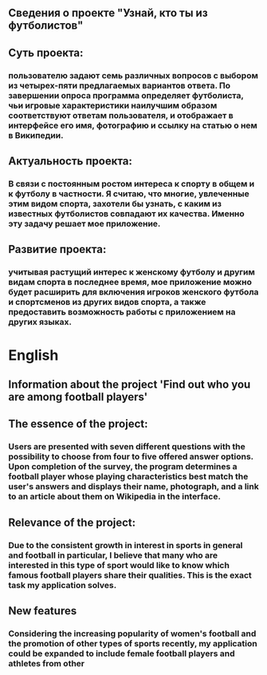 ## Сведения о проекте "Узнай, кто ты из футболистов"

## Суть проекта: 
### пользователю задают семь различных вопросов с выбором из четырех-пяти предлагаемых вариантов ответа. По завершении опроса программа определяет футболиста, чьи игровые характеристики наилучшим образом соответствуют ответам пользователя, и отображает в интерфейсе его имя, фотографию и ссылку на статью о нем в Википедии.

## Актуальность проекта: 
### В связи с постоянным ростом интереса к спорту в общем и к футболу в частности. Я считаю, что многие, увлеченные этим видом спорта, захотели бы узнать, с каким из известных футболистов совпадают их качества. Именно эту задачу решает мое приложение.

## Развитие проекта:
### учитывая растущий интерес к женскому футболу и другим видам спорта в последнее время, мое приложение можно будет расширить для включения игроков женского футбола и спортсменов из других видов спорта, а также предоставить возможность работы с приложением на других языках.

# English
## Information about the project 'Find out who you are among football players'

## The essence of the project: 
### Users are presented with seven different questions with the possibility to choose from four to five offered answer options. Upon completion of the survey, the program determines a football player whose playing characteristics best match the user's answers and displays their name, photograph, and a link to an article about them on Wikipedia in the interface.

## Relevance of the project:
### Due to the consistent growth in interest in sports in general and football in particular, I believe that many who are interested in this type of sport would like to know which famous football players share their qualities. This is the exact task my application solves.

## New features
### Considering the increasing popularity of women's football and the promotion of other types of sports recently, my application could be expanded to include female football players and athletes from other 
